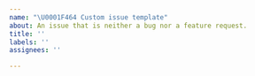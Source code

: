 ```yaml
---
name: "\U0001F464 Custom issue template"
about: An issue that is neither a bug nor a feature request.
title: ''
labels: ''
assignees: ''

---
```



